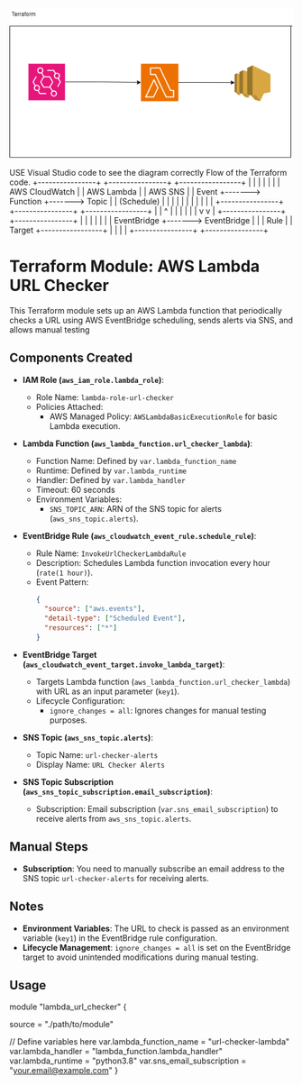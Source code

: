 ![alt text](URL_status.drawio.png)


USE Visual Studio code to see the diagram correctly
Flow of the Terraform code.
  +----------------+       +----------------+       +-----------------+
  |                |       |                |       |                 |
  | AWS CloudWatch |       |   AWS Lambda   |       |    AWS SNS      |
  |    Event       +------->   Function     +------->    Topic        |
  |    (Schedule)  |       |                |       |                 |
  |                |       |                |       |                 |
  +----------------+       +----------------+       +-----------------+
           |                       |                        ^
           |                       |                        |
           |                       |                        |
           v                       v                        |
  +----------------+       +----------------+                 |
  |                |       |                |                 |
  |  EventBridge   +-------> EventBridge    |                 |
  |    Rule        |       |    Target      +-----------------+
  |                |       |                |
  +----------------+       +----------------+

# Terraform Module: AWS Lambda URL Checker

This Terraform module sets up an AWS Lambda function that periodically checks a URL using AWS EventBridge scheduling, sends alerts via SNS, and allows manual testing

## Components Created

- **IAM Role (`aws_iam_role.lambda_role`)**:
  - Role Name: `lambda-role-url-checker`
  - Policies Attached:
    - AWS Managed Policy: `AWSLambdaBasicExecutionRole` for basic Lambda execution.

- **Lambda Function (`aws_lambda_function.url_checker_lambda`)**:
  - Function Name: Defined by `var.lambda_function_name`
  - Runtime: Defined by `var.lambda_runtime`
  - Handler: Defined by `var.lambda_handler`
  - Timeout: 60 seconds
  - Environment Variables:
    - `SNS_TOPIC_ARN`: ARN of the SNS topic for alerts (`aws_sns_topic.alerts`).

- **EventBridge Rule (`aws_cloudwatch_event_rule.schedule_rule`)**:
  - Rule Name: `InvokeUrlCheckerLambdaRule`
  - Description: Schedules Lambda function invocation every hour (`rate(1 hour)`).
  - Event Pattern:
    ```json
    {
      "source": ["aws.events"],
      "detail-type": ["Scheduled Event"],
      "resources": ["*"]
    }
    ```

- **EventBridge Target (`aws_cloudwatch_event_target.invoke_lambda_target`)**:
  - Targets Lambda function (`aws_lambda_function.url_checker_lambda`) with URL as an input parameter (`key1`).
  - Lifecycle Configuration:
    - `ignore_changes = all`: Ignores changes for manual testing purposes.

- **SNS Topic (`aws_sns_topic.alerts`)**:
  - Topic Name: `url-checker-alerts`
  - Display Name: `URL Checker Alerts`

- **SNS Topic Subscription (`aws_sns_topic_subscription.email_subscription`)**:
  - Subscription: Email subscription (`var.sns_email_subscription`) to receive alerts from `aws_sns_topic.alerts`.

## Manual Steps

- **Subscription**: You need to manually subscribe an email address to the SNS topic `url-checker-alerts` for receiving alerts.

## Notes

- **Environment Variables**: The URL to check is passed as an environment variable (`key1`) in the EventBridge rule configuration.
- **Lifecycle Management**: `ignore_changes = all` is set on the EventBridge target to avoid unintended modifications during manual testing.

## Usage
module "lambda_url_checker" {

  source = "./path/to/module"

  // Define variables here
  var.lambda_function_name = "url-checker-lambda"
  var.lambda_handler       = "lambda_function.lambda_handler"
  var.lambda_runtime       = "python3.8"
  var.sns_email_subscription = "your.email@example.com"
}

